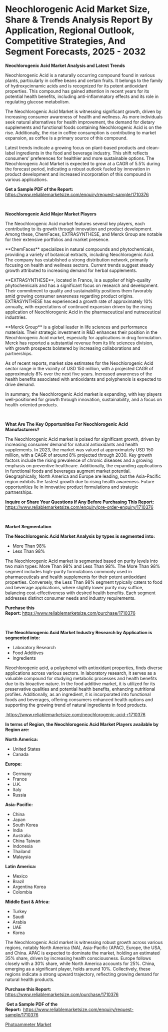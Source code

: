 <p><h1>Neochlorogenic Acid Market Size, Share & Trends Analysis Report By Application, Regional Outlook, Competitive Strategies, And Segment Forecasts, 2025 - 2032</h1></p><p><strong>Neochlorogenic Acid Market Analysis and Latest Trends</strong></p>
<p><p>Neochlorogenic Acid is a naturally occurring compound found in various plants, particularly in coffee beans and certain fruits. It belongs to the family of hydroxycinnamic acids and is recognized for its potent antioxidant properties. This compound has gained attention in recent years for its potential health benefits, including anti-inflammatory effects and its role in regulating glucose metabolism.</p><p>The Neochlorogenic Acid Market is witnessing significant growth, driven by increasing consumer awareness of health and wellness. As more individuals seek natural alternatives for health improvement, the demand for dietary supplements and functional foods containing Neochlorogenic Acid is on the rise. Additionally, the rise in coffee consumption is contributing to market expansion, as coffee is a primary source of this compound.</p><p>Latest trends indicate a growing focus on plant-based products and clean-label ingredients in the food and beverage industry. This shift reflects consumers’ preferences for healthier and more sustainable options. The Neochlorogenic Acid Market is expected to grow at a CAGR of 5.5% during the forecast period, indicating a robust outlook fueled by innovation in product development and increased incorporation of this compound in various applications.</p></p>
<p><strong>Get a Sample PDF of the Report:&nbsp;</strong> <a href="https://www.reliablemarketsize.com/enquiry/request-sample/1710376?utm_campaign=1949&utm_medium=2&utm_source=Github&utm_content=ia&utm_term=10012025&utm_id=neochlorogenic-acid">https://www.reliablemarketsize.com/enquiry/request-sample/1710376</a></p>
<p>&nbsp;</p>
<p><strong>Neochlorogenic Acid Major Market Players</strong></p>
<p><p>The Neochlorogenic Acid market features several key players, each contributing to its growth through innovation and product development. Among these, ChemFaces, EXTRASYNTHESE, and Merck Group are notable for their extensive portfolios and market presence.</p><p>**ChemFaces** specializes in natural compounds and phytochemicals, providing a variety of botanical extracts, including Neochlorogenic Acid. The company has established a strong distribution network, primarily focusing on health and wellness sectors. Current trends suggest steady growth attributed to increasing demand for herbal supplements.</p><p>**EXTRASYNTHESE**, located in France, is a supplier of high-quality phytochemicals and has a significant focus on research and development. Their commitment to quality and sustainability positions them favorably amid growing consumer awareness regarding product origins. EXTRASYNTHESE has experienced a growth rate of approximately 10% annually, with expectations of continued expansion driven by the rising application of Neochlorogenic Acid in the pharmaceutical and nutraceutical industries.</p><p>**Merck Group** is a global leader in life sciences and performance materials. Their strategic investment in R&D enhances their position in the Neochlorogenic Acid market, especially for applications in drug formulation. Merck has reported a substantial revenue from its life sciences division, with growth prospects bolstered by increasing collaborations and partnerships.</p><p>As of recent reports, market size estimates for the Neochlorogenic Acid sector range in the vicinity of USD 150 million, with a projected CAGR of approximately 8% over the next five years. Increased awareness of the health benefits associated with antioxidants and polyphenols is expected to drive demand.</p><p>In summary, the Neochlorogenic Acid market is expanding, with key players well-positioned for growth through innovation, sustainability, and a focus on health-oriented products.</p></p>
<p>&nbsp;</p>
<p><strong>What Are The Key Opportunities For Neochlorogenic Acid Manufacturers?</strong></p>
<p><p>The Neochlorogenic Acid market is poised for significant growth, driven by increasing consumer demand for natural antioxidants and health supplements. In 2023, the market was valued at approximately USD 150 million, with a CAGR of around 8% projected through 2030. Key growth factors include the rising prevalence of chronic diseases and a growing emphasis on preventive healthcare. Additionally, the expanding applications in functional foods and beverages augment market potential. Geographically, North America and Europe are leading, but the Asia-Pacific region exhibits the fastest growth due to rising health awareness. Future opportunities lie in innovative product formulations and strategic partnerships.</p></p>
<p><strong>Inquire or Share Your Questions If Any Before Purchasing This Report:</strong> <a href="https://www.reliablemarketsize.com/enquiry/pre-order-enquiry/1710376?utm_campaign=1949&utm_medium=2&utm_source=Github&utm_content=ia&utm_term=10012025&utm_id=neochlorogenic-acid">https://www.reliablemarketsize.com/enquiry/pre-order-enquiry/1710376</a></p>
<p>&nbsp;</p>
<p><strong>Market Segmentation</strong></p>
<p><strong>The Neochlorogenic Acid Market Analysis by types is segmented into:</strong></p>
<p><ul><li>More Than 98%</li><li>Less Than 98%</li></ul></p>
<p><p>The Neochlorogenic Acid market is segmented based on purity levels into two main types: More Than 98% and Less Than 98%. The More Than 98% segment includes high-purity formulations commonly used in pharmaceuticals and health supplements for their potent antioxidant properties. Conversely, the Less Than 98% segment typically caters to food and beverage applications, where slightly lower purity may suffice, balancing cost-effectiveness with desired health benefits. Each segment addresses distinct consumer needs and industry requirements.</p></p>
<p><strong>Purchase this Report:&nbsp;</strong><a href="https://www.reliablemarketsize.com/purchase/1710376?utm_campaign=1949&utm_medium=2&utm_source=Github&utm_content=ia&utm_term=10012025&utm_id=neochlorogenic-acid">https://www.reliablemarketsize.com/purchase/1710376</a></p>
<p>&nbsp;</p>
<p><strong>The Neochlorogenic Acid Market Industry Research by Application is segmented into:</strong></p>
<p><ul><li>Laboratory Research</li><li>Food Additives</li><li>Ingredients</li></ul></p>
<p><p>Neochlorogenic acid, a polyphenol with antioxidant properties, finds diverse applications across various sectors. In laboratory research, it serves as a valuable compound for studying metabolic processes and health benefits due to its bioactive nature. In the food additive market, it is utilized for its preservative qualities and potential health benefits, enhancing nutritional profiles. Additionally, as an ingredient, it is incorporated into functional foods and beverages, offering consumers enhanced health options and supporting the growing trend of natural ingredients in food products.</p></p>
<p><a href="https://www.reliablemarketsize.com/neochlorogenic-acid-r1710376?utm_campaign=1949&utm_medium=2&utm_source=Github&utm_content=ia&utm_term=10012025&utm_id=neochlorogenic-acid">&nbsp;https://www.reliablemarketsize.com/neochlorogenic-acid-r1710376</a></p>
<p><strong>In terms of Region, the Neochlorogenic Acid Market Players available by Region are:</strong></p>
<p>
    <p> <strong> North America: </strong>
        <ul>
            <li>United States</li>
            <li>Canada</li>
        </ul>
        </p> 
    <p> <strong> Europe: </strong>
        <ul>
            <li>Germany</li>
            <li>France</li>
            <li>U.K.</li>
            <li>Italy</li>
            <li>Russia</li>
        </ul>
        </p> 
    <p> <strong> Asia-Pacific: </strong>
        <ul>
            <li>China</li>
            <li>Japan</li>
            <li>South Korea</li>
            <li>India</li>
            <li>Australia</li>
            <li>China Taiwan</li>
            <li>Indonesia</li>
            <li>Thailand</li>
            <li>Malaysia</li>
        </ul>
        </p> 
    <p> <strong> Latin America: </strong>
        <ul>
            <li>Mexico</li>
            <li>Brazil</li>
            <li>Argentina Korea</li>
            <li>Colombia</li>
        </ul>
        </p> 
    <p> <strong> Middle East & Africa: </strong>
        <ul>
            <li>Turkey</li>
            <li>Saudi</li>
            <li>Arabia</li>
            <li>UAE</li>
            <li>Korea</li>
        </ul>
    </p>
    </p>
<p><p>The Neochlorogenic Acid market is witnessing robust growth across various regions, notably North America (NA), Asia-Pacific (APAC), Europe, the USA, and China. APAC is expected to dominate the market, holding an estimated 35% share, driven by increasing health consciousness. Europe follows closely with a 30% share, while North America accounts for 25%. China, emerging as a significant player, holds around 10%. Collectively, these regions indicate a strong upward trajectory, reflecting growing demand for natural health products.</p></p>
<p><strong>Purchase this Report: </strong><a href="https://www.reliablemarketsize.com/purchase/1710376?utm_campaign=1949&utm_medium=2&utm_source=Github&utm_content=ia&utm_term=10012025&utm_id=neochlorogenic-acid">https://www.reliablemarketsize.com/purchase/1710376</a></p>
<p>&nbsp;<strong>Get a Sample PDF of the Report:&nbsp;&nbsp;</strong><a href="https://www.reliablemarketsize.com/enquiry/request-sample/1710376?utm_campaign=1949&utm_medium=2&utm_source=Github&utm_content=ia&utm_term=10012025&utm_id=neochlorogenic-acid">https://www.reliablemarketsize.com/enquiry/request-sample/1710376</a></p>
<p><strong></strong></p>
<p><p><a href="https://github.com/ashepherd82/Market-Research-Report-List-6/blob/main/photoammeter-market.md?utm_campaign=1949&utm_medium=2&utm_source=Github&utm_content=ia&utm_term=10012025&utm_id=neochlorogenic-acid">Photoammeter Market</a></p></p>